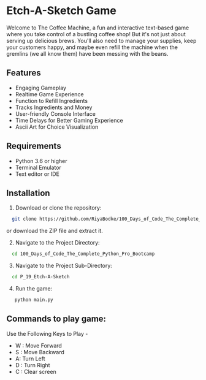 # Etch-A-Sketch Game

Welcome to The Coffee Machine, a fun and interactive text-based game where you take control of a bustling coffee shop! But it's not just about serving up delicious brews. You'll also need to manage your supplies, keep your customers happy, and maybe even refill the machine when the gremlins (we all know them) have been messing with the beans.

## Features

- Engaging Gameplay
- Realtime Game Experience
- Function to Refill Ingredients
- Tracks Ingredients and Money
- User-friendly Console Interface
- Time Delays for Better Gaming Experience
- Ascii Art for Choice Visualization

## Requirements

- Python 3.6 or higher
- Terminal Emulator
- Text editor or IDE 
  
## Installation

1. Download or clone the repository:

```sh
  git clone https://github.com/RiyaBodke/100_Days_of_Code_The_Complete_Python_Pro_Bootcamp
```
or download the ZIP file and extract it.

2. Navigate to the Project Directory:

```sh
  cd 100_Days_of_Code_The_Complete_Python_Pro_Bootcamp
```

3. Navigate to the Project Sub-Directory:

```sh
  cd P_19_Etch-A-Sketch
```

4. Run the game:

```sh
   python main.py
```

## Commands to play game: 

Use the Following Keys to Play - 

- W : Move Forward
- S : Move Backward
- A: Turn Left
- D : Turn Right
- C : Clear screen

